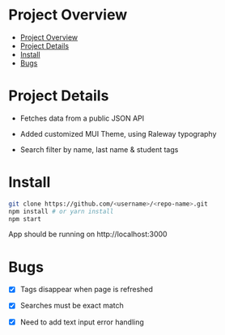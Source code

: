 

  
# Project Overview #
- [Project Overview](#project-overview)
- [Project Details](#project-details)
- [Install](#install)
- [Bugs](#bugs)


# Project Details 

- Fetches data from a public JSON API

- Added customized MUI Theme, using Raleway typography 

- Search filter by name, last name & student tags

# Install
```bash
git clone https://github.com/<username>/<repo-name>.git
npm install # or yarn install
npm start  
```
App should be running on http://localhost:3000 

# Bugs 
- [x] Tags disappear when page is refreshed

- [x] Searches must be exact match

- [x] Need to add text input error handling 